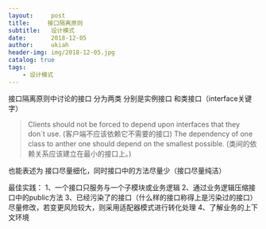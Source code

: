 ```yaml
---
layout:     post
title:     接口隔离原则
subtitle:   设计模式
date:       2018-12-05
author:     ukiah
header-img: img/2018-12-05.jpg
catalog: true
tags:
    - 设计模式
---
```


接口隔离原则中讨论的接口 分为两类
分别是实例接口 和类接口（interface关键字）

> Clients should not be forced to depend upon interfaces that they don`t use.
> (客户端不应该依赖它不需要的接口)
> The dependency of one class to anther one should depend on the smallest possible.
> (类间的依赖关系应该建立在最小的接口上。)

也能表述为 接口尽量细化，同时接口中的方法尽量少（接口尽量纯洁）

最佳实践：
1、一个接口只服务与一个子模块或业务逻辑
2、通过业务逻辑压缩接口中的public方法
3、已经污染了的接口（什么样的接口称得上是污染过的接口）尽量修改，若变更风险较大，则采用适配器模式进行转化处理
4、了解业务的上下文环境
